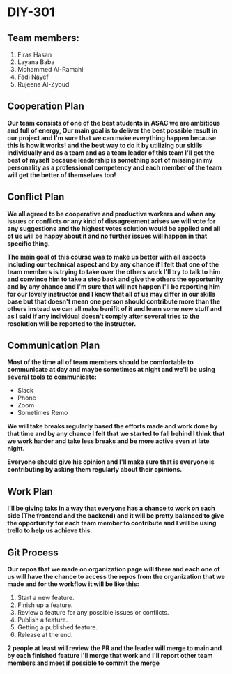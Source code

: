 # DIY-301

## Team members:
1. Firas Hasan
2. Layana Baba
3. Mohammed Al-Ramahi
4. Fadi Nayef
5. Rujeena Al-Zyoud 

## Cooperation Plan

**Our team consists of one of the best students in ASAC we are ambitious and full of energy, Our main goal is to deliver the best possible result in our project and I'm sure that we can make everything happen because this is how it works! and the best way to do it by utilizing our skills individually and as a team and as a team  leader of this team I'll get the best of myself because leadership is something sort of missing in my personality as a professional competency and each member of the team will get the better of themselves too!**

## Conflict Plan

**We all agreed to be cooperative and productive workers and when any issues or conflicts or any kind of dissagreement arises we will vote for any suggestions and the highest
votes solution would be applied and all of us will be happy about it and no further issues will happen in that specific thing.**
 
**The main goal of this course was to make us better with all aspects including our technical aspect and by any chance if I felt that one of the team members is trying to take 
over the others work I'll try to talk to him and convince him to take a step back and give the others the opportunity and by any chance and I'm sure that will not happen I'll
be reporting him for our lovely instructor and I know that all of us may differ in our skills base but that doesn't mean one person should contribute more than the others instead we can all make benifit of it and learn some new stuff and as I said if any individual doesn't comply after several tries to the resolution will be reported to the instructor.**

## Communication Plan

**Most of the time all of team members should be comfortable to communicate at day and maybe sometimes at night and we'll be using several tools to communicate:**

 - Slack
 - Phone
 - Zoom
 - Sometimes Remo

**We will take breaks regularly based the efforts made and work done by that time and by any chance I felt that we started to fall behind I think that we work harder and take less breaks and be more active even at late night.**

**Everyone should give his opinion and I'll make sure that is everyone is contributing by asking them regularly about their opinions.**

## Work Plan

**I'll be giving taks in a way that everyone has a chance to work on each side (The frontend and the backend) and it will be pretty balanced to give the opportunity for each team member to contribute and I will be using trello to help us achieve this.**

## Git Process


**Our repos that we made on organization page will there and each one of us will have the chance to access the repos from the organization that we made and for the workflow it will be like this:**

1. Start a new feature.
2. Finish up a feature.
3. Review a feature for any possible issues or confilcts.
4. Publish a feature.
5. Getting a published feature.
6. Release at the end.

**2 people at least will review the PR and the leader will merge to main and by each finished feature I'll merge that work and I'll report other team members and meet if possible to commit the merge**












